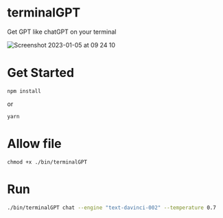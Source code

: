 # terminalGPT

Get GPT like chatGPT on your terminal

![Screenshot 2023-01-05 at 09 24 10](https://user-images.githubusercontent.com/11979969/210746185-69722c94-b073-4863-82bc-b662236c8305.png)


# Get Started

```
npm install
```

or

```
yarn
```

# Allow file

```
chmod +x ./bin/terminalGPT
```

# Run

```bash
./bin/terminalGPT chat --engine "text-davinci-002" --temperature 0.7
```

